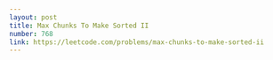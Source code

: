 ```yaml
---
layout: post
title: Max Chunks To Make Sorted II
number: 768
link: https://leetcode.com/problems/max-chunks-to-make-sorted-ii
---
```

